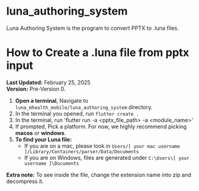# luna_authoring_system

Luna Authoring System is the program to convert PPTX to .luna files.

# How to Create a .luna file from pptx input
**Last Updated:** February 25, 2025  
**Version:** Pre-Version 0.

1. **Open a terminal**, Navigate to `luna_mhealth_mobile/luna_authoring_system` directory.
2. In the terminal you opened, run `flutter create .`
3. In the terminal, run  'flutter run -a <pptx_file_path> -a <module_name>'
4. If prompted, Pick a platform. For now, we highly recommend picking **macos** or **windows**.
5. **To find your Luna file:**
    - If you are on a mac, please look in `Users/[ your mac username ]/Library/Containers/parser/Data/Documents`
    - If you are on Windows, files are generated under `C:\Users\[ your username ]\Documents`

**Extra note:** To see inside the file, change the extension name into zip and decompress it.
